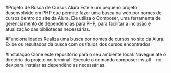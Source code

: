 #Projeto de Busca de Cursos Alura
  Este é um pequeno projeto desenvolvido em PHP que permite fazer uma busca na web por nomes de cursos dentro do site da Alura. 
  Ele utiliza o Composer, uma ferramenta de gerenciamento de dependências para PHP, para facilitar a inclusão e atualização das bibliotecas necessárias.

#Funcionalidades
  Realiza uma busca por nomes de cursos no site da Alura.
  Exibe os resultados da busca com os títulos dos cursos encontrados.

#Instalação
  Clone este repositório para o seu ambiente local.
  Navegue até o diretório do projeto no terminal.
  Execute o comando composer install --no-dev para instalar as dependências necessárias.
